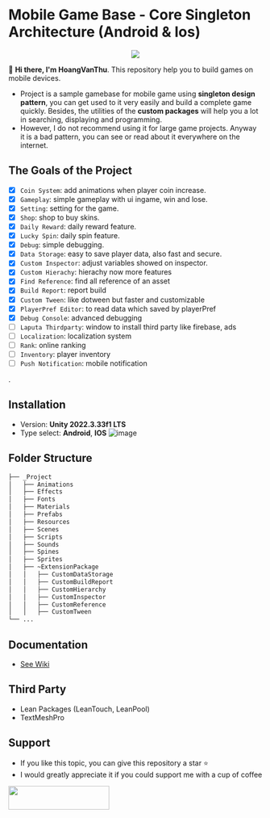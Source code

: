 # Mobile Game Base - Core Singleton Architecture (Android & Ios)

<div align="center">
<img src="https://github.com/Laputa-Unity/unity-mobile-gamebase/assets/52252046/ba7c8ff2-3419-4bc4-b9dc-8ea009a8732b">
</div>

👋 **Hi there, I'm HoangVanThu**. This repository help you to build games on mobile devices.
- Project is a sample gamebase for mobile game using **singleton design pattern**, you can get used to it very easily and build a complete game quickly. Besides, the utilities of the **custom packages** will help you a lot in searching, displaying and programming.
- However, I do not recommend using it for large game projects. Anyway it is a bad pattern, you can see or read about it everywhere on the internet.

## The Goals of the Project
- [x] `Coin System`: add animations when player coin increase.
- [x] `Gameplay`: simple gameplay with ui ingame, win and lose.
- [x] `Setting`: setting for the game.
- [x] `Shop`: shop to buy skins.
- [x] `Daily Reward`: daily reward feature.
- [x] `Lucky Spin`: daily spin feature.
- [x] `Debug`: simple debugging.
- [x] `Data Storage`: easy to save player data, also fast and secure.
- [x] `Custom Inspector`: adjust variables showed on inspector.
- [x] `Custom Hierachy`: hierachy now more features
- [x] `Find Reference`: find all reference of an asset
- [x] `Build Report`: report build
- [x] `Custom Tween`: like dotween but faster and customizable
- [x] `PlayerPref Editor`: to read data which saved by playerPref
- [x] `Debug Console`: advanced debugging
- [ ] `Laputa Thirdparty`: window to install third party like firebase, ads
- [ ] `Localization`: localization system
- [ ] `Rank`: online ranking
- [ ] `Inventory`: player inventory
- [ ] `Push Notification`: mobile notification

.
## Installation
- Version: **Unity  2022.3.33f1 LTS**
- Type select: **Android**, **IOS**
![image](https://github.com/Laputa-Unity/unity-mobile-gamebase/assets/52252046/fa61651e-daa6-4b0c-bd9c-e866ca94125e)

## Folder Structure
```bash
├── _Project
│   ├── Animations
│   ├── Effects
│   ├── Fonts
│   ├── Materials
│   ├── Prefabs
│   ├── Resources
│   ├── Scenes
│   ├── Scripts
│   ├── Sounds
│   ├── Spines
│   ├── Sprites
│   ├── ~ExtensionPackage
│   │   ├── CustomDataStorage
│   │   ├── CustomBuildReport
│   │   ├── CustomHierarchy
│   │   ├── CustomInspector
│   │   ├── CustomReference
│   │   ├── CustomTween
└── ...
```

## Documentation
- [See Wiki](https://github.com/GuardianOfGods/unity-mobile-base/wiki)

## Third Party
- Lean Packages (LeanTouch, LeanPool)
- TextMeshPro
## Support
- If you like this topic, you can give this repository a star ⭐
- I would greatly appreciate it if you could support me with a cup of coffee
<a href="https://www.buymeacoffee.com/HoangVanThu">
<img src="https://www.the3rdsequence.com/texturedb/images/donate/buymeacoffee.svg" width="200" height="47"/>

